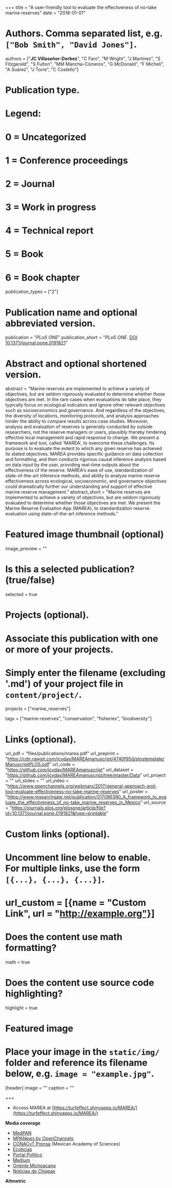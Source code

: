 +++
title = "A user-friendly tool to evaluate the effectiveness of no-take marine reserves"
date = "2018-01-01"

# Authors. Comma separated list, e.g. `["Bob Smith", "David Jones"]`.
authors = ["**JC Villaseñor-Derbez**", "C Faro", "M Wright", "J Martínez", "S Fitzgerald", "S Fulton", "MM Mancha-Cisneros", "G McDonald", "F Micheli", "A Suárez", "J Torre", "C Costello"]

# Publication type.
# Legend:
# 0 = Uncategorized
# 1 = Conference proceedings
# 2 = Journal
# 3 = Work in progress
# 4 = Technical report
# 5 = Book
# 6 = Book chapter
publication_types = ["2"]

# Publication name and optional abbreviated version.
publication = "*PLoS ONE*"
publication_short = "*PLoS ONE*. [DOI 10.1371/journal.pone.0191821](https://doi.org/10.1371/journal.pone.0191821)"

# Abstract and optional shortened version.
abstract = "Marine reserves are implemented to achieve a variety of objectives, but are seldom rigorously evaluated to determine whether those objectives are met. In the rare cases when evaluations do take place, they typically focus on ecological indicators and ignore other relevant objectives such as socioeconomics and governance. And regardless of the objectives, the diversity of locations, monitoring protocols, and analysis approaches hinder the ability to compare results across case studies. Moreover, analysis and evaluation of reserves is generally conducted by outside researchers, not the reserve managers or users, plausibly thereby hindering effective local management and rapid response to change. We present a framework and tool, called 'MAREA', to overcome these challenges. Its purpose is to evaluate the extent to which any given reserve has achieved its stated objectives. MAREA provides specific guidance on data collection and formatting, and then conducts rigorous causal inference analysis based on data input by the user, providing real-time outputs about the effectiveness of the reserve. MAREA's ease of use, standardization of state-of-the-art inference methods, and ability to analyze marine reserve effectiveness across ecological, socioeconomic, and governance objectives could dramatically further our understanding and support of effective marine reserve management."
abstract_short = "Marine reserves are implemented to achieve a variety of objectives, but are seldom rigorously evaluated to determine whether those objectives are met. We present the Marine Reserve Evaluation App (MAREA), to standardization reserve evaluation using state-of-the-art inference methods."

# Featured image thumbnail (optional)
image_preview = ""

# Is this a selected publication? (true/false)
selected = true

# Projects (optional).
#   Associate this publication with one or more of your projects.
#   Simply enter the filename (excluding '.md') of your project file in `content/project/`.
projects = ["marine_reserves"]

tags = ["marine-reserves", "conservation", "fisheries", "biodiversity"]


# Links (optional).
url_pdf = "files/publications/marea.pdf"
url_preprint = "https://cdn.rawgit.com/jcvdav/MAREAmanuscript/4740f95d/plostemplate/ManuscriptPLOS.pdf"
url_code = "https://github.com/jcvdav/MAREAmanuscript"
url_dataset = "https://github.com/jcvdav/MAREAmanuscript/tree/master/Data"
url_project = ""
url_slides = ""
url_video = "https://www.openchannels.org/webinars/2017/general-approach-and-tool-evaluate-effectiveness-no-take-marine-reserves"
url_poster = "https://www.researchgate.net/publication/317086390_A_framework_to_evaluate_the_effectiveness_of_no-take_marine_reserves_in_Mexico"
url_source = "https://journals.plos.org/plosone/article/file?id=10.1371/journal.pone.0191821&type=printable"

# Custom links (optional).
#   Uncomment line below to enable. For multiple links, use the form `[{...}, {...}, {...}]`.
# url_custom = [{name = "Custom Link", url = "http://example.org"}]

# Does the content use math formatting?
math = true

# Does the content use source code highlighting?
highlight = true

# Featured image
# Place your image in the `static/img/` folder and reference its filename below, e.g. `image = "example.jpg"`.
[header]
image = ""
caption = ""

+++

- Access MAREA at [https://turfeffect.shinyapps.io/MAREA/](https://turfeffect.shinyapps.io/MAREA/)

**Media coverage**

- [MedPAN](http://medpan.org/a-user-friendly-tool-to-evaluate-the-effectiveness-of-no-take-marine-reserves/)
- [MPANews by OpenChannels](https://mpanews.openchannels.org/news/mpa-news/mpa-science-corner-hydroacoustics-cost-effective-tool-marine-reserve-effectiveness)
- [CONACyT Prensa](http://www.conacytprensa.mx/index.php/ciencia/ambiente/20594-marea-refugios-pesqueros-evaluacion) (Mexican Academy of Sciences)
- [Ecoticias](https://www.ecoticias.com/eco-america/182033/MAREA-aplicacion-web-evaluar-reservas-marinas)
- [Portal Político](https://www.portalpolitico.tv/medio-ambiente/marea-una-aplicacion-web-para-evaluar-reservas-marinas)
- [Medium](https://medium.com/colaborativo/marea-app-para-evaluar-reservas-marinas-934fded6eefb)
- [Oriente Michoacano](https://orientemichoacano.wixsite.com/oriente-michoacano/single-post/2018/03/19/MAREA-una-aplicaci%C3%B3n-web-para-evaluar-reservas-marinas)
- [Noticias de Chiapas](http://noticiasdechiapas.com.mx/nota.php?id=108831)

**Altmetric**

<script type="text/javascript" src="https://d1bxh8uas1mnw7.cloudfront.net/assets/embed.js"></script><div class="altmetric-embed" data-badge-type="donut" data-altmetric-id="32439969" />
